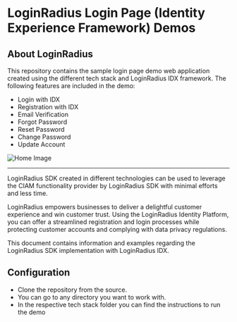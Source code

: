 # LoginRadius Login Page (Identity Experience Framework) Demos


## About LoginRadius

This repository contains the sample login page demo web application created using the different tech stack and LoginRadius IDX framework. The following features are included in the demo:

* Login with IDX
* Registration with IDX
* Email Verification
* Forgot Password
* Reset Password
* Change Password
* Update Account


![Home Image](http://docs.lrcontent.com/resources/github/banner-1544x500.png)

-----------------------------------------------
LoginRadius SDK created in different technologies can be used to leverage the CIAM functionality provider by LoginRadius SDK with minimal efforts and less time.

LoginRadius empowers businesses to deliver a delightful customer experience and win customer trust. Using the LoginRadius Identity Platform, you can offer a streamlined registration and login processes while protecting customer accounts and complying with data privacy regulations.

This document contains information and examples regarding the LoginRadius SDK implementation with LoginRadius IDX.

## Configuration

- Clone the repository from the source.
- You can go to any directory you want to work with.
- In the respective tech stack folder you can find the instructions to run the demo
